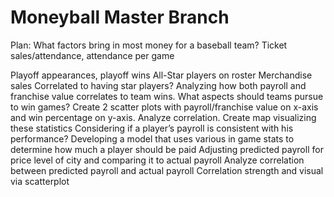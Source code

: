 # Moneyball Master Branch
Plan: 
What factors bring in most money for a baseball team?
Ticket sales/attendance, attendance per game


Playoff appearances, playoff wins
All-Star players on roster
Merchandise sales
Correlated to having star players?
Analyzing how both payroll and franchise value correlates to team wins. What aspects should teams pursue to win games?
Create 2 scatter plots with payroll/franchise value on x-axis and win percentage on y-axis. Analyze correlation.
Create map visualizing these statistics
Considering if a player’s payroll is consistent with his performance?
Developing a model that uses various in game stats to determine how much a player should be paid
Adjusting predicted payroll for price level of city and comparing it to actual payroll
Analyze correlation between predicted payroll and actual payroll
Correlation strength and visual via scatterplot

